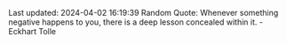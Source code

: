Last updated: 2024-04-02 16:19:39
Random Quote: Whenever something negative happens to you, there is a deep lesson concealed within it. - Eckhart Tolle